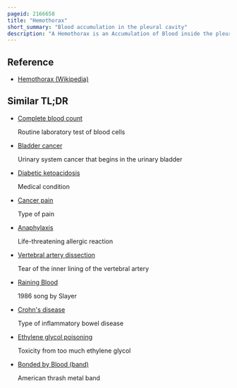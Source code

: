 ```yaml
---
pageid: 2166658
title: "Hemothorax"
short_summary: "Blood accumulation in the pleural cavity"
description: "A Hemothorax is an Accumulation of Blood inside the pleural Cavity. The Symptoms of Hemothorax can include chest Pain and Difficulty breathing while clinical Signs may include reduced breath Sounds on the affected Side and a rapid Heart Rate. Hemothoraces are usually caused by an Injury but may occur spontaneously due to Cancer invading the pleural Cavity as a Result of a Blood clotting Disorder as an unusual Manifestation of Endometriosis in Response to pneumothorax or rarely in Association with other."
---
```


## Reference

- [Hemothorax (Wikipedia)](https://en.wikipedia.org/?curid=2166658)

## Similar TL;DR

- [Complete blood count](/tldr/en/complete-blood-count)

  Routine laboratory test of blood cells

- [Bladder cancer](/tldr/en/bladder-cancer)

  Urinary system cancer that begins in the urinary bladder

- [Diabetic ketoacidosis](/tldr/en/diabetic-ketoacidosis)

  Medical condition

- [Cancer pain](/tldr/en/cancer-pain)

  Type of pain

- [Anaphylaxis](/tldr/en/anaphylaxis)

  Life-threatening allergic reaction

- [Vertebral artery dissection](/tldr/en/vertebral-artery-dissection)

  Tear of the inner lining of the vertebral artery

- [Raining Blood](/tldr/en/raining-blood)

  1986 song by Slayer

- [Crohn's disease](/tldr/en/crohns-disease)

  Type of inflammatory bowel disease

- [Ethylene glycol poisoning](/tldr/en/ethylene-glycol-poisoning)

  Toxicity from too much ethylene glycol

- [Bonded by Blood (band)](/tldr/en/bonded-by-blood-band)

  American thrash metal band
